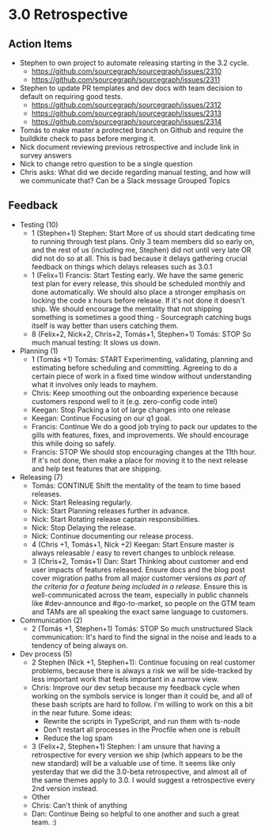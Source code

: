 # 3.0 Retrospective


## Action Items

* Stephen to own project to automate releasing starting in the 3.2 cycle.
   * https://github.com/sourcegraph/sourcegraph/issues/2310
   * https://github.com/sourcegraph/sourcegraph/issues/2311
* Stephen to update PR templates and dev docs with team decision to default on requiring good tests.
   * https://github.com/sourcegraph/sourcegraph/issues/2312
   * https://github.com/sourcegraph/sourcegraph/issues/2313
   * https://github.com/sourcegraph/sourcegraph/issues/2314 
* Tomás to make master a protected branch on Github and require the buildkite check to pass before merging it.
* Nick document reviewing previous retrospective and include link in survey answers
* Nick to change retro question to be a single question
* Chris asks: What did we decide regarding manual testing, and how will we communicate that? Can be a Slack message
Grouped Topics

## Feedback

* Testing (10)
   * 1 (Stephen+1) Stephen: Start More of us should start dedicating time to running through test plans. Only 3 team members did so early on, and the rest of us (including me, Stephen) did not until very late OR did not do so at all. This is bad because it delays gathering crucial feedback on things which delays releases such as 3.0.1
   * 1 (Felix+1) Francis: Start Testing early. We have the same generic test plan for every release, this should be scheduled monthly and done automatically. We should also place a stronger emphasis on locking the code x hours before release. If it's not done it doesn't ship. We should encourage the mentality that not shipping something is sometimes a good thing - Sourcegraph catching bugs itself is way better than users catching them.
   * 8 (Felix+2, Nick+2, Chris+2, Tomás+1, Stephen+1) Tomás: STOP So much manual testing: It slows us down. 
* Planning (1)
   * 1 (Tomás +1) Tomás: START Experimenting, validating, planning and estimating before  scheduling and committing. Agreeing to do a certain piece of work in a fixed time window without understanding what it involves only leads to mayhem.
   * Chris: Keep smoothing out the onboarding experience because customers respond well to it (e.g. zero-config code intel)
   * Keegan: Stop Packing a lot of large changes into one release
   * Keegan: Continue Focusing on our q1 goal.
   * Francis: Continue We do a good job trying to pack our updates to the gills with features, fixes, and improvements. We should encourage this while doing so safely.
   * Francis: STOP We should stop encouraging changes at the 11th hour. If it's not done, then make a place for moving it to the next release and help test features that are shipping.
* Releasing (7)
   * Tomás: CONTINUE Shift the mentality of the team to time based releases.
   * Nick: Start Releasing regularly.
   * Nick: Start Planning releases further in advance.
   * Nick: Start Rotating release captain responsibilities.
   * Nick: Stop Delaying the release.
   * Nick: Continue documenting our release process.
   * 4 (Chris +1, Tomás+1, Nick +2) Keegan: Start Ensure master is always releasable / easy to revert changes to unblock release.
   * 3 (Chris+2, Tomás+1) Dan: Start Thinking about customer and end user impacts of features released. Ensure docs and the blog post cover migration paths from all major customer versions *as part of the criteria for a feature being included in a release*. Ensure this is well-communicated across the team, especially in public channels like #dev-announce and #go-to-market, so people on the GTM team and TAMs are all speaking the exact same language to customers.
* Communication (2)
   * 2 (Tomás +1, Stephen+1) Tomás: STOP So much unstructured Slack communication: It's hard to find the signal in the noise and leads to a tendency of being always on.
* Dev process (5)
   * 2 Stephen (Nick +1, Stephen+1): Continue focusing on real customer problems, because there is always a risk we will be side-tracked by less important work that feels important in a narrow view.
   * Chris: Improve our dev setup because my feedback cycle when working on the symbols service is longer than it could be, and all of these bash scripts are hard to follow. I'm willing to work on this a bit in the near future. Some ideas:
        - Rewrite the scripts in TypeScript, and run them with ts-node
        - Don't restart all processes in the Procfile when one is rebuilt
        - Reduce the log spam
   * 3 (Felix+2, Stephen+1) Stephen: I am unsure that having a retrospective for every version we ship (which appears to be the new standard) will be a valuable use of time. It seems like only yesterday that we did the 3.0-beta retrospective, and almost all of the same themes apply to 3.0. I would suggest a retrospective every 2nd version instead.
   * Other
   * Chris: Can't think of anything
   * Dan: Continue Being so helpful to one another and such a great team. :)